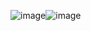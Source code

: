 ![image](https://github.com/user-attachments/assets/35f4d66e-e361-4d4c-a158-9842db8e8c3c)![image](https://github.com/user-attachments/assets/e0ad63a8-57d6-4e24-a6c9-60413e2079fd)
